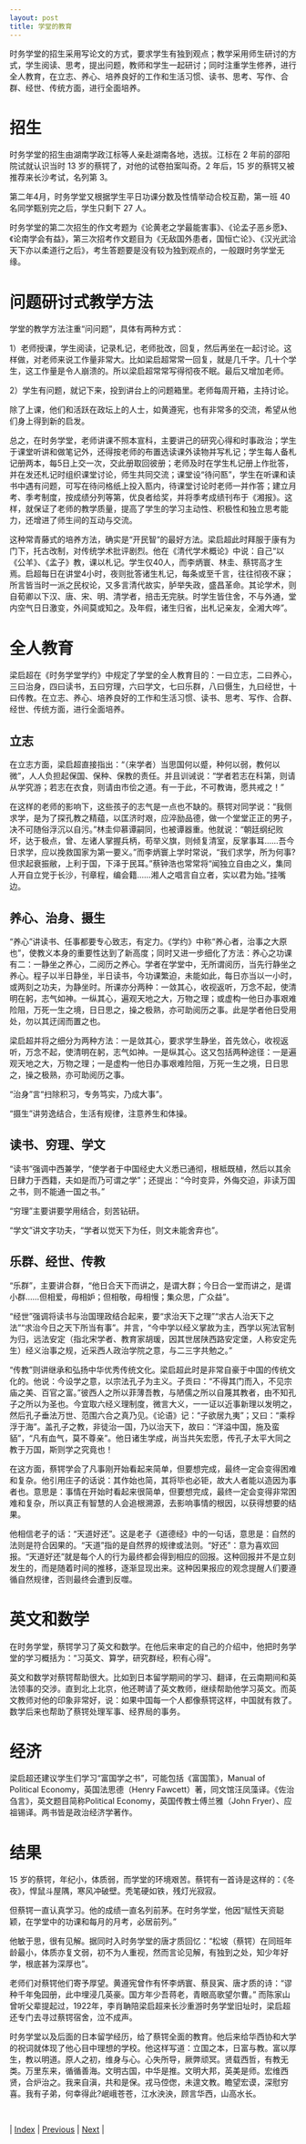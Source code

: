 ```yaml
---
layout: post
title: 学堂的教育
---
```


时务学堂的招生采用写论文的方式，要求学生有独到观点；教学采用师生研讨的方式，学生阅读、思考，提出问题，教师和学生一起研讨；同时注重学生修养，进行全人教育，在立志、养心、培养良好的工作和生活习惯、读书、思考、写作、合群、经世、传统方面，进行全面培养。

# 招生

时务学堂的招生由湖南学政江标等人亲赴湖南各地，选拔。江标在 2 年前的邵阳院试就认识当时 13 岁的蔡锷了，对他的试卷拍案叫奇。2 年后，15 岁的蔡锷又被推荐来长沙考试，名列第 3。

第二年4月，时务学堂又根据学生平日功课分数及性情举动合校互勘，第一班 40 名同学甄别完之后，学生只剩下 27 人。

时务学堂的第二次招生的作文考题为《论黄老之学最能害事》、《论孟子恶乡愿》、《论南学会有益》，第三次招考作文题目为《无敌国外患者，国恒亡论》、《汉光武洽天下亦以柔道行之后》，考生答题要是没有较为独到观点的，一般跟时务学堂无缘。

# 问题研讨式教学方法

学堂的教学方法注重“问问题”，具体有两种方式：

1）老师授课，学生阅读，记录札记，老师批改，回复，然后再坐在一起讨论。这样做，对老师来说工作量非常大。比如梁启超常常一回复，就是几千字。几十个学生，这工作量是令人崩溃的。所以梁启超常常写得彻夜不眠。最后又增加老师。

2）学生有问题，就记下来，投到讲台上的问题箱里。老师每周开箱，主持讨论。

除了上课，他们和活跃在政坛上的人士，如黄遵宪，也有非常多的交流，希望从他们身上得到新的启发。

总之，在时务学堂，老师讲课不照本宣科，主要讲己的研究心得和时事政治；学生于课堂听讲和做笔记外，还得按老师的布置选读课外读物并写札记；学生每人备札记册两本，每5日上交一次，交此册取回彼册；老师及时在学生札记册上作批答，并在发还札记时组织课堂讨论，师生共同交流；课堂设“待问匦”，学生在听课和读书中遇有问题，可写在待问格纸上投入匦内，待课堂讨论时老师一并作答；建立月考、季考制度，按成绩分列等第，优良者给奖，并将季考成绩刊布于《湘报》。这样，就保证了老师的教学质量，提高了学生的学习主动性、积极性和独立思考能力，还增进了师生间的互动与交流。

这种常青藤式的培养方法，确实是“开民智”的最好方法。梁启超此时拜服于康有为门下，托古改制，对传统学术批评剧烈。他在《清代学术概论》中说：自己“以《公羊》、《孟子》教，课以札记。学生仅40人，而李炳寰、林圭、蔡锷高才生焉。启超每日在讲堂4小时，夜则批答诸生札记，每条或至千言，往往彻夜不寐；所言皆当时一派之民权论，又多言清代故实，胪举失政，盛昌革命。其论学术，则自荀卿以下汉、唐、宋、明、清学者，掊击无完肤。时学生皆住舍，不与外通，堂内空气日日激变，外间莫或知之。及年假，诸生归省，出札记亲友，全湘大哗”。

# 全人教育

梁启超在《时务学堂学约》中规定了学堂的全人教育目的：一曰立志，二曰养心，三曰治身，四曰读书，五曰穷理，六曰学文，七曰乐群，八曰慑生，九曰经世，十曰传教。在立志、养心、培养良好的工作和生活习惯、读书、思考、写作、合群、经世、传统方面，进行全面培养。

## 立志

在立志方面，梁启超直接指出：“（来学者）当思国何以蹙，种何以弱，教何以微”，人人负担起保国、保种、保教的责任。并且训诫说：“学者若志在科第，则请从学究游；若志在衣食，则请由市侩之道。有一于此，不可教诲，愿共戒之！”

在这样的老师的影响下，这些孩子的志气是一点也不缺的。蔡锷对同学说：“我侧求学，是为了探孔教之精蕴，以匡济时艰，应淬励品德，做一个堂堂正正的男子，决不可随俗浮沉以自污。”林圭仰慕谭嗣同，也被谭器重。他就说：“朝廷纲纪败坏，达于极点，曾、左诸人掌握兵柄，苟举义旗，则倾复清室，反掌事耳……吾今日求学，应以挽救国家为第一要义。”而李炳寰上学时常说，“我们求学，所为何事?但求起衰振敝，上利于国，下泽于民耳。”蔡钟浩也常常将“闻独立自由之义，集同人开自立党于长沙，刊章程，编会籍……湘人之唱言自立者，实以君为始。”挂嘴边。

## 养心、治身、摄生

“养心”讲读书、任事都要专心致志，有定力。《学约》中称“养心者，治事之大原也”，使教义本身的重要性达到了新高度；同时又进一步细化了方法：养心之功课有二：一静坐之养心，二阅历之养心。学者在学堂中，无所谓阅历，当先行静坐之养心。程子以半日静坐，半日读书，今功课繁迫，未能如此，每日亦当以一小时，或两刻之功夫，为静坐时。所课亦分两种：一敛其心，收视返听，万念不起，使清明在躬，志气如神。一纵其心，遍观天地之大，万物之理；或虚构一他日办事艰难险阻，万死一生之境，日日思之，操之极熟，亦可助阅历之事。此是学者他日受用处，勿以其迂阔而置之也。

梁启超并将之细分为两种方法：一是敛其心，要求学生静坐，首先敛心，收视返听，万念不起，使清明在躬，志气如神。一是纵其心。这又包括两种途径：一是遍观天地之大，万物之理；一是虚构一他日办事艰难险阻，万死一生之境，日日思之，操之极熟，亦可助阅历之事。

“治身”言“扫除积习，专务笃实，乃成大事”。

“摄生”讲劳逸结合，生活有规律，注意养生和体操。

## 读书、穷理、学文

“读书”强调中西兼学，“使学者于中国经史大义悉已通彻，根柢既植，然后以其余日肆力于西籍，夫如是而乃可谓之学”；还提出：“今时变异，外侮交迫，非读万国之书，则不能通一国之书。”

“穷理”主要讲要学用结合，刻苦钻研。

“学文”讲文字功夫，“学者以觉天下为任，则文未能舍弃也”。

## 乐群、经世、传教

“乐群”，主要讲合群，“他日合天下而讲之，是谓大群；今日合一堂而讲之，是谓小群……但相爱，毋相妒；但相敬，毋相慢；集众思，广众益”。

“经世”强调将读书与治国理政结合起来，要“求治天下之理”“求古人治天下之法”“求治今日之天下所当有事”。并言，“今中学以经义掌故为主，西学以宪法官制为归，远法安定（指北宋学者、教育家胡瑗，因其世居陕西路安定堡，人称安定先生）经义治事之规，近采西人政治学院之意，与二三字共勉之。”

“传教”则讲继承和弘扬中华优秀传统文化。梁启超此时是非常自豪于中国的传统文化的。他说：今设学之意，以宗法孔子为主义。子贡曰：“不得其门而入，不见宗庙之美、百官之富。”彼西人之所以菲薄吾教，与陋儒之所以自蔑其教者，由不知孔子之所以为圣也。今宜取六经义理制度，微言大义，一一证以近事新理以发明之，然后孔子垂法万世、范围六合之真乃见。《论语》记：“子欲居九夷”；又曰：“乘桴浮于海”。盖孔子之教，非徒治一国，乃以治天下，故曰：“洋溢中国，施及蛮貊”，“凡有血气，莫不尊亲”。他日诸生学成，尚当共矢宏愿，传孔子太平大同之教于万国，斯则学之究竟也！

在这方面，蔡锷学会了凡事刚开始看起来简单，但要想完成，最终一定会变得困难和复杂。他引用庄子的话说：其作始也简，其将毕也必钜，故大人者能以造因为事者也。意思是：事情在开始时看起来很简单，但要想完成，最终一定会变得非常困难和复杂，所以真正有智慧的人会追根溯源，去影响事情的根因，以获得想要的结果。

他相信老子的话：“天道好还”。这是老子《道德经》中的一句话，意思是：自然的法则是符合因果的。“天道”指的是自然界的规律或法则。“好还”：意为喜欢回报。“天道好还”就是每个人的行为最终都会得到相应的回报。这种回报并不是立刻发生的，而是随着时间的推移，逐渐显现出来。这种因果报应的观念提醒人们要遵循自然规律，否则最终会遭到反噬。

# 英文和数学

在时务学堂，蔡锷学习了英文和数学。在他后来审定的自己的介绍中，他把时务学堂的学习概括为：“习英文、算学，研究群经，积有心得”。

英文和数学对蔡锷帮助很大。比如到日本留学期间的学习、翻译，在云南期间和英法领事的交涉。直到北上北京，他还聘请了英文教师，继续帮助他学习英文。而英文教师对他的印象非常好，说：如果中国每一个人都像蔡锷这样，中国就有救了。数学后来也帮助了蔡锷处理军事、经界局的事务。

# 经济

梁启超还建议学生们学习“富国学之书”，可能包括《富国策》，Manual of Political Economy，英国法思德（Henry Fawcett）著，同文馆汪凤藻译。《佐治刍言》，英文题目简称Political Economy，英国传教士傅兰雅（John Fryer）、应祖锡译。两书皆是政治经济学著作。

# 结果

15 岁的蔡锷，年纪小，体质弱，而学堂的环境艰苦。蔡锷有一首诗是这样的：《冬夜》，悍鼠斗屋隅，寒风冲破壁。秃笔硬如铁，残灯光寂寂。

但蔡锷一直认真学习。他的成绩一直名列前茅。在时务学堂，他因“赋性天资聪颖，在学堂中的功课和每月的月考，必居前列。”

他敏于思，很有见解。据同时入时务学堂的唐才质回忆：“松坡（蔡锷）在同班年龄最小，体质亦复文弱，初不为人重视，然而言论见解，有独到之处，知少年好学，根底甚为深厚也”。

老师们对蔡锷他们寄予厚望。黄遵宪曾作有怀李炳寰、蔡艮寅、唐才质的诗：“谬种千年兔园册，此中埋浸几英豪。国方年少吾蒋老，青眼高歌望尔曹。” 而陈家山曾听父辈提起过，1922年，李肖聃陪梁启超来长沙重游时务学堂旧址时，梁启超还专门去寻过蔡锷宿舍，泣不成声。

时务学堂以及后面的日本留学经历，给了蔡锷全面的教育。他后来给华西协和大学的祝词就体现了他心目中理想的学校。他这样写道：立国之本，日富与教。富以厚生，教以明道。原人之初，维身与心。心失所导，厥弊顽冥。贤载西哲，有教无类。万里东来，循循善海。文明古国，中华是推。文明大邦，英美是师。宏维西贤，合炉治之。我来自滇，共和是保。戎马倥偬，未遑文教。瞻望宏谟，深慰穷喜。我有子弟，何幸得此?岷峨苍苍，江水泱泱，顾言华西，山高水长。

<br/>

| [Index](./) | [Previous](1-3-school) | [Next](1-6-chunqiu) |
